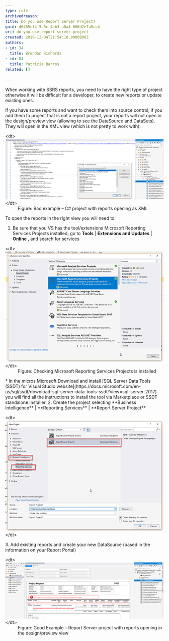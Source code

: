 ```yaml
---
type: rule
archivedreason: 
title: Do you use Report Server Project?
guid: d6465cf4-5c8c-4eb3-a0a4-606d2e7a5cc4
uri: do-you-use-report-server-project
created: 2018-12-04T21:54:10.0000000Z
authors:
- id: 34
  title: Brendan Richards
- id: 84
  title: Patricia Barros
related: []

---
```


When working with SSRS reports, you need to have the right type of project otherwise it will be difficult for a developer, to create new reports or update existing ones.

If you have some reports and want to check them into source control, if you add them to project that is not a report project, your reports will not open in the design/preview view (allowing to see the DataSource and DataSets). They will open in the XML view (which is not pretty to work with).

<!--endintro-->
<dl class="badImage">&lt;dt&gt;<img src="report-server-project1.png" alt="report-server-project1.png">&lt;/dt&gt;<dd>Figure: Bad example – C# project with reports opening as XML</dd></dl>
To open the reports in the right view you will need to:

1. Be sure that you VS has the tool/extensions Microsoft Reporting Services Projects installed, go to  **Tools** |  **Extensions and Updates** |  **Online** , and search for services
<dl class="image">&lt;dt&gt;<img src="report-server-project2.png" alt="report-server-project2.png">&lt;/dt&gt;<dd>Figure: Checking Microsoft Reporting Services Projects is installed</dd></dl>
    * In the micros Microsoft Download and install [SQL Server Data Tools (SSDT) for Visual Studio website](https://docs.microsoft.com/en-us/sql/ssdt/download-sql-server-data-tools-ssdt?view=sql-server-2017) you will find all the instructions to install the tool via Marketplace or SSDT standalone installer.
2. Create the project selecting  **Business Intelligence** |  **Reporting Services** |  **Report Server Project** 
<dl class="image">&lt;dt&gt;<img src="report-server-project3.png" alt="report-server-project3.png">&lt;/dt&gt;</dl>
3. Add existing reports and create your new DataSource (based in the information on your Report Portal)
<dl class="goodImage">&lt;dt&gt;<img src="report-server-project4.png" alt="report-server-project4.png">&lt;/dt&gt;<dd>Figure: Good Example – Report Server project with reports opening in the design/preview view </dd></dl>
